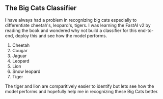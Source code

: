 ## The Big Cats Classifier

I have always had a problem in recognizing big cats especially to differentiate cheetah's, leopard's, tigers. I was learning the FastAI v2 by reading the book and wondered why not build a classifier for this end-to-end, deploy this and see how the model performs.

1. Cheetah
1. Cougar
1. Jaguar
1. Leopard
1. Lion
1. Snow leopard
1. Tiger


The tiger and lion are comparitively easier to identify but lets see how the model performs and hopefully help me in recognizing these Big Cats better.
